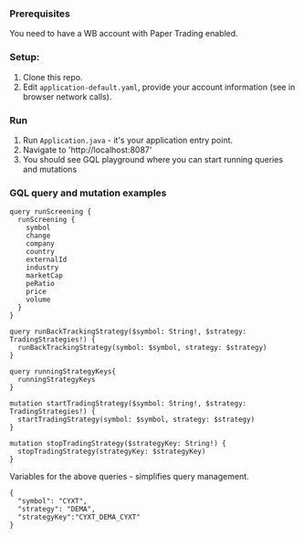### Prerequisites

You need to have a WB account with Paper Trading enabled.

### Setup:

1. Clone this repo.
2. Edit `application-default.yaml`, provide your account information (see in browser network calls).

### Run

1. Run `Application.java` - it's your application entry point.
2. Navigate to 'http://localhost:8087'
3. You should see GQL playground where you can start running queries and mutations

### GQL query and mutation examples

```
query runScreening {
  runScreening {
    symbol
    change
    company
    country
    externalId
    industry
    marketCap
    peRatio
    price
    volume
  }
}

query runBackTrackingStrategy($symbol: String!, $strategy: TradingStrategies!) {
  runBackTrackingStrategy(symbol: $symbol, strategy: $strategy)
}

query runningStrategyKeys{
  runningStrategyKeys
}

mutation startTradingStrategy($symbol: String!, $strategy: TradingStrategies!) {
  startTradingStrategy(symbol: $symbol, strategy: $strategy)
}

mutation stopTradingStrategy($strategyKey: String!) {
  stopTradingStrategy(strategyKey: $strategyKey)
}

```

Variables for the above queries - simplifies query management.

```
{
  "symbol": "CYXT",
  "strategy": "DEMA",
  "strategyKey":"CYXT_DEMA_CYXT"
}
```
